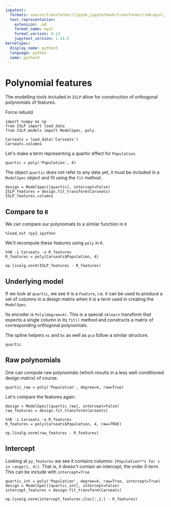 ```yaml
---
jupytext:
  formats: source/transforms///ipynb,jupyterbook/transforms///md:myst,jupyterbook/transforms///ipynb
  text_representation:
    extension: .md
    format_name: myst
    format_version: 0.13
    jupytext_version: 1.14.5
kernelspec:
  display_name: python3
  language: python
  name: python3
---
```


# Polynomial features

The modelling tools included in `ISLP` allow for
construction of orthogonal polynomials of features.

Force rebuild

```{code-cell} ipython3
import numpy as np
from ISLP import load_data
from ISLP.models import ModelSpec, poly
```

```{code-cell} ipython3
Carseats = load_data('Carseats')
Carseats.columns
```

Let's make a term representing a quartic effect for `Population`.

```{code-cell} ipython3
quartic = poly('Population', 4)
```

The object `quartic` does not refer to any data yet, it must be included in a `ModelSpec` object
and fit using the `fit` method.

```{code-cell} ipython3
design = ModelSpec([quartic], intercept=False)
ISLP_features = design.fit_transform(Carseats)
ISLP_features.columns
```

## Compare to `R`

We can compare our polynomials to a similar function in `R`

```{code-cell} ipython3
%load_ext rpy2.ipython
```

We'll recompute these features using `poly` in `R`.

```{code-cell} ipython3
%%R -i Carseats -o R_features
R_features = poly(Carseats$Population, 4)
```

```{code-cell} ipython3
np.linalg.norm(ISLP_features - R_features)
```

## Underlying model

If we look at `quartic`, we see it is a `Feature`, i.e. it can be used to produce a set of columns
in a design matrix when it is a term used in creating the `ModelSpec`.

Its encoder is `Poly(degree=4)`. This is a special `sklearn` transform that expects a single column
in its `fit()` method and constructs a matrix of corresponding orthogonal polynomials.

The spline helpers `ns` and `bs` as well as `pca` follow a similar structure.

```{code-cell} ipython3
quartic
```

## Raw polynomials

One can compute raw polynomials (which results in a less well-conditioned design matrix) of course.

```{code-cell} ipython3
quartic_raw = poly('Population', degree=4, raw=True)
```

Let's compare the features again.

```{code-cell} ipython3
design = ModelSpec([quartic_raw], intercept=False)
raw_features = design.fit_transform(Carseats)
```

```{code-cell} ipython3
%%R -i Carseats -o R_features
R_features = poly(Carseats$Population, 4, raw=TRUE)
```

```{code-cell} ipython3
np.linalg.norm(raw_features - R_features)
```

## Intercept

Looking at `py_features` we see it contains columns: `[Population**i for i in range(1, 4)]`. That is, 
it doesn't contain an intercept, the order 0 term. This can be include with `intercept=True`

```{code-cell} ipython3
quartic_int = poly('Population', degree=4, raw=True, intercept=True)
design = ModelSpec([quartic_int], intercept=False)
intercept_features = design.fit_transform(Carseats)
```

```{code-cell} ipython3
np.linalg.norm(intercept_features.iloc[:,1:] - R_features)
```
